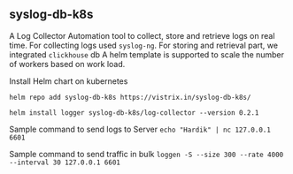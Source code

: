 ## syslog-db-k8s

A Log Collector Automation tool to collect, store and retrieve logs on real time. For collecting logs used `syslog-ng`. For storing and retrieval part, we integrated `clickhouse` db
A helm template is supported to scale the number of workers based on work load.

Install Helm chart on kubernetes

`
helm repo add syslog-db-k8s https://vistrix.in/syslog-db-k8s/
`

`
helm install logger syslog-db-k8s/log-collector --version 0.2.1
`

Sample command to send logs to Server
`
echo "Hardik" | nc 127.0.0.1 6601
`

Sample command to send traffic in bulk
`
loggen -S --size 300 --rate 4000 --interval 30 127.0.0.1 6601
`
